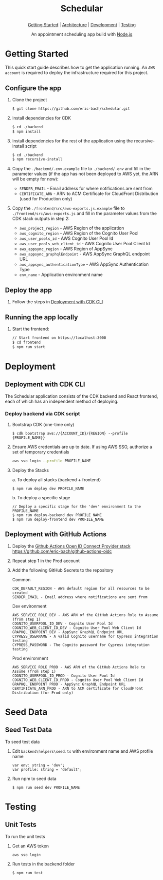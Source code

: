 <h1 align="center">
  <p align="center">
    Schedular
  </p>
</h1>

<p align="center">
  <a href="#getting-started">Getting Started</a> |
  <a href="#architecture">Architecture</a> |
  <a href="#deployment">Development</a> |
  <a href="#testing">Testing</a>
</p>

<p align="center">
  An appointment scheduling app build with <a href="https://nodejs.org">Node.js</a>
</p>

# Getting Started

This quick start guide describes how to get the application running. An `AWS account` is required to deploy the infrastructure required for this project.

## Configure the app

1.  Clone the project

    ```bash
    $ git clone https://github.com/eric-bach/schedular.git
    ```

2.  Install dependencies for CDK

    ```bash
    $ cd ./backend
    $ npm install
    ```

3.  Install dependencies for the rest of the application using the recursive-install script

    ```bash
    $ cd ./backend
    $ npm recursive-install
    ```

4.  Copy the `./backend/.env.example` file to `./backend/.env` and fill in the parameter values (if the app has not been deployed to AWS yet, the ARN will be empty for now):

    - `SENDER_EMAIL` - Email address for where notifications are sent from
    - `CERTIFICATE_ARN` - ARN to ACM Certificate for CloudFront Distribution (used for Production only)

5.  Copy the `./frontend/src/aws-exports.js.example` file to `./frontend/src/aws-exports.js` and fill in the parameter values from the CDK stack outputs in step 2:

    - `aws_project_region` - AWS Region of the application
    - `aws_cognito_region` - AWS Region of the Cognito User Pool
    - `aws_user_pools_id` - AWS Cognito User Pool Id
    - `aws_user_pools_web_client_id` - AWS Cognito User Pool Client Id
    - `aws_appsync_region` - AWS Region of AppSync
    - `aws_appsync_graphqlEndpoint` - AWS AppSync GraphQL endpoint URL
    - `aws_appsync_authenticationType` - AWS AppSync Authentication Type
    - `env_name` - Application environment name

## Deploy the app

1.  Follow the steps in [Deployment with CDK CLI](#deployment-with-cdk-cli)

## Running the app locally

1.  Start the frontend:

    ```bash
    // Start frontend on https://localhost:3000
    $ cd frontend
    $ npm run start
    ```

# Deployment

## Deployment with CDK CLI

The Schedular application consists of the CDK backend and React frontend, each of which has an independent method of deploying.

### Deploy backend via CDK script

1. Bootstrap CDK (one-time only)

   ```
   $ cdk bootstrap aws://{ACCOUNT_ID}/{REGION} --profile {PROFILE_NAME}}
   ```

2. Ensure AWS credentials are up to date. If using AWS SSO, authorize a set of temporary credentials

   ```bash
   aws sso login --profile PROFILE_NAME
   ```

3. Deploy the Stacks

   a. To deploy all stacks (backend + frontend)

   ```
   $ npm run deploy dev PROFILE_NAME
   ```

   b. To deploy a specific stage

   ```
   // Deploy a specific stage for the 'dev' environment to the PROFILE_NAME
   $ npm run deploy-backend dev PROFILE_NAME
   $ npm run deploy-frontend dev PROFILE_NAME
   ```

## Deployment with GitHub Actions

1. Deploy the [Github Actions Open ID Connect Provider stack](https://github.com/eric-bach/github-actions-oidc)
   https://github.com/eric-bach/github-actions-oidc

2. Repeat step 1 in the Prod account

3. Add the following GitHub Secrets to the repository

   Common
   ```
   CDK_DEFAULT_REGION - AWS default region for all resources to be created
   SENDER_EMAIL - Email address where notifications are sent from
   ```

   Dev environment
   ```
   AWS_SERVICE_ROLE_DEV - AWS ARN of the GitHub Actions Role to Assume (from step 1)
   COGNITO_USERPOOL_ID_DEV - Cognito User Pool Id
   COGNITO_WEB_CLIENT_ID_DEV - Cognito User Pool Web Client Id
   GRAPHQL_ENDPOINT_DEV - AppSync GraphQL Endpoint URL
   CYPRESS_USERNAME - A valid Cognito username for Cypress integration testing
   CYPRESS_PASSWORD - The Cognito password for Cypress integration testing
   ```

   Prod environment
   ```
   AWS_SERVICE_ROLE_PROD - AWS ARN of the GitHub Actions Role to Assume (from step 1)
   COGNITO_USERPOOL_ID_PROD - Cognito User Pool Id
   COGNITO_WEB_CLIENT_ID_PROD - Cognito User Pool Web Client Id
   GRAPHQL_ENDPOINT_PROD - AppSync GraphQL Endpoint URL
   CERTIFICATE_ARN_PROD - ARN to ACM certificate for CloudFront Distribution (for Prod only)
   ```
   
# Seed Data

## Seed Test Data

To seed test data

1. Edit `backend\helpers\seed.ts` with environment name and AWS profile name

   ```
   var env: string = 'dev';
   var profile: string = 'default';
   ```

2. Run npm to seed data

   ```
   $ npm run seed dev PROFILE_NAME
   ```

# Testing

## Unit Tests

To run the unit tests

1. Get an AWS token

   ```
   aws sso login
   ```

2. Run tests in the backend folder

   ```
   $ npm run test
   ```
